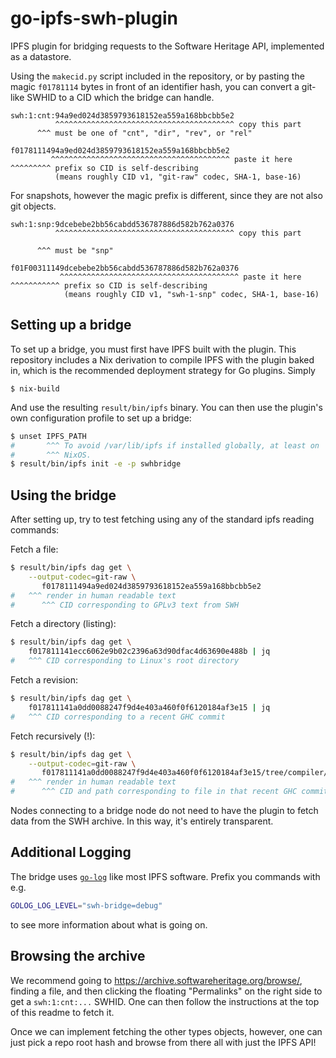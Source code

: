 # go-ipfs-swh-plugin

IPFS plugin for bridging requests to the Software Heritage API,
implemented as a datastore.

Using the `makecid.py` script included in the repository, or by pasting
the magic `f01781114` bytes in front of an identifier hash, you can
convert a git-like SWHID to a CID which the bridge can handle.

```
swh:1:cnt:94a9ed024d3859793618152ea559a168bbcbb5e2
          ^^^^^^^^^^^^^^^^^^^^^^^^^^^^^^^^^^^^^^^^ copy this part
      ^^^ must be one of "cnt", "dir", "rev", or "rel"

f0178111494a9ed024d3859793618152ea559a168bbcbb5e2
         ^^^^^^^^^^^^^^^^^^^^^^^^^^^^^^^^^^^^^^^^ paste it here
^^^^^^^^^ prefix so CID is self-describing
          (means roughly CID v1, "git-raw" codec, SHA-1, base-16)
```

For snapshots, however the magic prefix is different, since they are not
also git objects.

```
swh:1:snp:9dcebebe2bb56cabdd536787886d582b762a0376
          ^^^^^^^^^^^^^^^^^^^^^^^^^^^^^^^^^^^^^^^^ copy this part

      ^^^ must be "snp"

f01F00311149dcebebe2bb56cabdd536787886d582b762a0376
           ^^^^^^^^^^^^^^^^^^^^^^^^^^^^^^^^^^^^^^^^ paste it here
^^^^^^^^^^^ prefix so CID is self-describing
		    (means roughly CID v1, "swh-1-snp" codec, SHA-1, base-16)
```

## Setting up a bridge

To set up a bridge, you must first have IPFS built with the plugin.
This repository includes a Nix derivation to compile IPFS with the
plugin baked in, which is the recommended deployment strategy for Go
plugins. Simply

```
$ nix-build
```

And use the resulting `result/bin/ipfs` binary. You can then use the
plugin's own configuration profile to set up a bridge:

```bash
$ unset IPFS_PATH
#       ^^^ To avoid /var/lib/ipfs if installed globally, at least on
#       ^^^ NixOS.
$ result/bin/ipfs init -e -p swhbridge
```

## Using the bridge

After setting up, try to test fetching using any of the standard ipfs
reading commands:

Fetch a file:
```bash
$ result/bin/ipfs dag get \
    --output-codec=git-raw \
       f0178111494a9ed024d3859793618152ea559a168bbcbb5e2
#   ^^^ render in human readable text
#      ^^^ CID corresponding to GPLv3 text from SWH
```

Fetch a directory (listing):
```bash
$ result/bin/ipfs dag get \
    f017811141ecc6062e9b02c2396a63d90dfac4d63690e488b | jq
#   ^^^ CID corresponding to Linux's root directory
```

Fetch a revision:
```bash
$ result/bin/ipfs dag get \
    f017811141a0dd0088247f9d4e403a460f0f6120184af3e15 | jq
#   ^^^ CID corresponding to a recent GHC commit
```

Fetch recursively (!):
```bash
$ result/bin/ipfs dag get \
    --output-codec=git-raw \
       f017811141a0dd0088247f9d4e403a460f0f6120184af3e15/tree/compiler/hash/GHC/hash/Core/hash/Type.hs/hash
#   ^^^ render in human readable text
#      ^^^ CID and path corresponding to file in that recent GHC commit
```

Nodes connecting to a bridge node do not need to have the plugin to
fetch data from the SWH archive. In this way, it's entirely transparent.

## Additional Logging

The bridge uses [`go-log`](https://github.com/ipfs/go-log) like most
IPFS software. Prefix you commands with e.g.
```bash
GOLOG_LOG_LEVEL="swh-bridge=debug"
```
to see more information about what is going on.

## Browsing the archive

We recommend going to https://archive.softwareheritage.org/browse/,
finding a file, and then clicking the floating "Permalinks" on the right
side to get a `swh:1:cnt:...` SWHID. One can then follow the
instructions at the top of this readme to fetch it.

Once we can implement fetching the other types objects, however, one can
just pick a repo root hash and browse from there all with just the IPFS
API!
